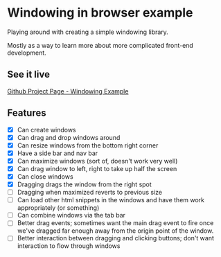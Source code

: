 # Windowing in browser example

Playing around with creating a simple windowing library.

Mostly as a way to learn more about more complicated front-end development.

## See it live

[Github Project Page - Windowing Example](https://lrwm3.github.io/windowing-example/)

## Features

- [x] Can create windows
- [x] Can drag and drop windows around
- [x] Can resize windows from the bottom right corner
- [x] Have a side bar and nav bar
- [x] Can maximize windows (sort of, doesn't work very well)
- [x] Can drag window to left, right to take up half the screen
- [x] Can close windows
- [x] Dragging drags the window from the right spot
- [ ] Dragging when maximized reverts to previous size
- [ ] Can load other html snippets in the windows and have them work appropriately (or something)
- [ ] Can combine windows via the tab bar
- [ ] Better drag events; sometimes want the main drag event to fire once we've dragged far enough away from the origin point of the window.
- [ ] Better interaction between dragging and clicking buttons; don't want interaction to flow through windows
